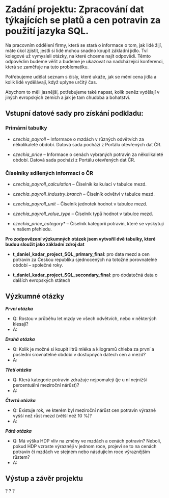 # Zadání projektu: Zpracování dat týkajících se platů a cen potravin za použití jazyka SQL.
Na pracovním oddělení firmy, která se stará o informace o tom, jak lidé žijí, máte úkol zjistit, jestli si lidé mohou snadno koupit základní jídlo. Tví kolegové už vymysleli otázky, na které chceme najít odpovědi. Těmto odpovědím budeme věřit a budeme je ukazovat na nadcházející konferenci, která se zaměřuje na tuto problematiku.

Potřebujeme udělat seznam s čísly, které ukáže, jak se mění cena jídla a kolik lidé vydělávají, když uplyne určitý čas.

Abychom to měli jasnější, potřebujeme také napsat, kolik peněz vydělají v jiných evropských zemích a jak je tam chudoba a bohatství.

## Vstupní datové sady pro získání podkladu:
### Primární tabulky
- *czechia_payroll* – Informace o mzdách v různých odvětvích za několikaleté období. Datová sada pochází z Portálu otevřených dat ČR.

- *czechia_price* – Informace o cenách vybraných potravin za několikaleté období. Datová sada pochází z Portálu otevřených dat ČR.

### Číselníky sdílených informací o ČR
- *czechia_payroll_calculation* – Číselník kalkulací v tabulce mezd.

- *czechia_payroll_industry_branch* – Číselník odvětví v tabulce mezd.

- *czechia_payroll_unit* – Číselník jednotek hodnot v tabulce mezd.

- *czechia_payroll_value_type* – Číselník typů hodnot v tabulce mezd.

- *czechia_price_category** – Číselník kategorií potravin, které se vyskytují v našem přehledu.



 **Pro zodpovězení výzkumných otázek jsem vytvořil dvě tabulky, které budou sloužit jako základní zdroj dat**
- **t_daniel_kadar_project_SQL_primary_final**: pro data mezd a cen potravin za Českou republiku sjednocených na totožné porovnatelné období – společné roky.

-  **t_daniel_kadar_project_SQL_secondary_final**: pro dodatečná data o dalších evropských státech

## Výzkumné otázky
***První otázka***
- Q: Rostou v průběhu let mzdy ve všech odvětvích, nebo v některých klesají?
- A:

***Druhá otázka***
- Q: Kolik je možné si koupit litrů mléka a kilogramů chleba za první a poslední srovnatelné období v dostupných datech cen a mezd?
- A:

***Třetí otázka***
- Q: Která kategorie potravin zdražuje nejpomaleji (je u ní nejnižší percentuální meziroční nárůst)?
- A:

***Čtvrtá otázka***
- Q: Existuje rok, ve kterém byl meziroční nárůst cen potravin výrazně vyšší než růst mezd (větší než 10 %)?
- A: 

***Pátá otázka***
- Q: Má výška HDP vliv na změny ve mzdách a cenách potravin? Neboli, pokud HDP vzroste výrazněji v jednom roce, projeví se to na cenách potravin či mzdách ve stejném nebo násdujícím roce výraznějším růstem? 
- A: 


## Výstup a závěr projektu
?
?
?
